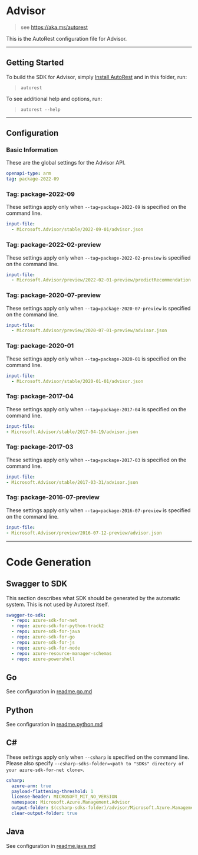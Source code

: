 # Advisor

> see https://aka.ms/autorest

This is the AutoRest configuration file for Advisor.

---

## Getting Started

To build the SDK for Advisor, simply [Install AutoRest](https://aka.ms/autorest/install) and in this folder, run:

> `autorest`

To see additional help and options, run:

> `autorest --help`

---

## Configuration

### Basic Information

These are the global settings for the Advisor API.

``` yaml
openapi-type: arm
tag: package-2022-09
```


### Tag: package-2022-09

These settings apply only when `--tag=package-2022-09` is specified on the command line.

```yaml $(tag) == 'package-2022-09'
input-file:
  - Microsoft.Advisor/stable/2022-09-01/advisor.json
```
### Tag: package-2022-02-preview

These settings apply only when `--tag=package-2022-02-preview` is specified on the command line.

``` yaml $(tag) == 'package-2022-02-preview'
input-file:
  - Microsoft.Advisor/preview/2022-02-01-preview/predictRecommendation.json
```

### Tag: package-2020-07-preview

These settings apply only when `--tag=package-2020-07-preview` is specified on the command line.

``` yaml $(tag) == 'package-2020-07-preview'
input-file:
  - Microsoft.Advisor/preview/2020-07-01-preview/advisor.json
```

### Tag: package-2020-01

These settings apply only when `--tag=package-2020-01` is specified on the command line.

``` yaml $(tag) == 'package-2020-01'
input-file:
  - Microsoft.Advisor/stable/2020-01-01/advisor.json
```

### Tag: package-2017-04

These settings apply only when `--tag=package-2017-04` is specified on the command line.

``` yaml $(tag) == 'package-2017-04'
input-file:
- Microsoft.Advisor/stable/2017-04-19/advisor.json
```

### Tag: package-2017-03

These settings apply only when `--tag=package-2017-03` is specified on the command line.

``` yaml $(tag) == 'package-2017-03'
input-file:
- Microsoft.Advisor/stable/2017-03-31/advisor.json
```

### Tag: package-2016-07-preview

These settings apply only when `--tag=package-2016-07-preview` is specified on the command line.

``` yaml $(tag) == 'package-2016-07-preview'
input-file:
- Microsoft.Advisor/preview/2016-07-12-preview/advisor.json
```

---

# Code Generation

## Swagger to SDK

This section describes what SDK should be generated by the automatic system.
This is not used by Autorest itself.

``` yaml $(swagger-to-sdk)
swagger-to-sdk:
  - repo: azure-sdk-for-net
  - repo: azure-sdk-for-python-track2
  - repo: azure-sdk-for-java
  - repo: azure-sdk-for-go
  - repo: azure-sdk-for-js
  - repo: azure-sdk-for-node
  - repo: azure-resource-manager-schemas
  - repo: azure-powershell
```

## Go

See configuration in [readme.go.md](./readme.go.md)

## Python

See configuration in [readme.python.md](./readme.python.md)

## C#

These settings apply only when `--csharp` is specified on the command line.
Please also specify `--csharp-sdks-folder=<path to "SDKs" directory of your azure-sdk-for-net clone>`.

``` yaml $(csharp)
csharp:
  azure-arm: true
  payload-flattening-threshold: 1
  license-header: MICROSOFT_MIT_NO_VERSION
  namespace: Microsoft.Azure.Management.Advisor
  output-folder: $(csharp-sdks-folder)/advisor/Microsoft.Azure.Management.Advisor/src/Generated
  clear-output-folder: true
```

## Java

See configuration in [readme.java.md](./readme.java.md)
